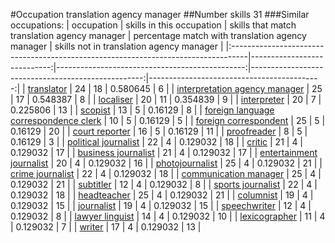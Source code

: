#Occupation translation agency manager
##Number skills 31
###Similar occupations:
| occupation                                                                        |   skills in this occupation |   skills that match translation agency manager |   percentage match with translation agency manager |   skills not in translation agency manager |
|:----------------------------------------------------------------------------------|----------------------------:|-----------------------------------------------:|---------------------------------------------------:|-------------------------------------------:|
| [translator](translator.md)                                                       |                          24 |                                             18 |                                           0.580645 |                                          6 |
| [interpretation agency manager](interpretation_agency_manager.md)                 |                          25 |                                             17 |                                           0.548387 |                                          8 |
| [localiser](localiser.md)                                                         |                          20 |                                             11 |                                           0.354839 |                                          9 |
| [interpreter](interpreter.md)                                                     |                          20 |                                              7 |                                           0.225806 |                                         13 |
| [scopist](scopist.md)                                                             |                          13 |                                              5 |                                           0.16129  |                                          8 |
| [foreign language correspondence clerk](foreign_language_correspondence_clerk.md) |                          10 |                                              5 |                                           0.16129  |                                          5 |
| [foreign correspondent](foreign_correspondent.md)                                 |                          25 |                                              5 |                                           0.16129  |                                         20 |
| [court reporter](court_reporter.md)                                               |                          16 |                                              5 |                                           0.16129  |                                         11 |
| [proofreader](proofreader.md)                                                     |                           8 |                                              5 |                                           0.16129  |                                          3 |
| [political journalist](political_journalist.md)                                   |                          22 |                                              4 |                                           0.129032 |                                         18 |
| [critic](critic.md)                                                               |                          21 |                                              4 |                                           0.129032 |                                         17 |
| [business journalist](business_journalist.md)                                     |                          21 |                                              4 |                                           0.129032 |                                         17 |
| [entertainment journalist](entertainment_journalist.md)                           |                          20 |                                              4 |                                           0.129032 |                                         16 |
| [photojournalist](photojournalist.md)                                             |                          25 |                                              4 |                                           0.129032 |                                         21 |
| [crime journalist](crime_journalist.md)                                           |                          22 |                                              4 |                                           0.129032 |                                         18 |
| [communication manager](communication_manager.md)                                 |                          25 |                                              4 |                                           0.129032 |                                         21 |
| [subtitler](subtitler.md)                                                         |                          12 |                                              4 |                                           0.129032 |                                          8 |
| [sports journalist](sports_journalist.md)                                         |                          22 |                                              4 |                                           0.129032 |                                         18 |
| [headteacher](headteacher.md)                                                     |                          25 |                                              4 |                                           0.129032 |                                         21 |
| [columnist](columnist.md)                                                         |                          19 |                                              4 |                                           0.129032 |                                         15 |
| [journalist](journalist.md)                                                       |                          19 |                                              4 |                                           0.129032 |                                         15 |
| [speechwriter](speechwriter.md)                                                   |                          12 |                                              4 |                                           0.129032 |                                          8 |
| [lawyer linguist](lawyer_linguist.md)                                             |                          14 |                                              4 |                                           0.129032 |                                         10 |
| [lexicographer](lexicographer.md)                                                 |                          11 |                                              4 |                                           0.129032 |                                          7 |
| [writer](writer.md)                                                               |                          17 |                                              4 |                                           0.129032 |                                         13 |
